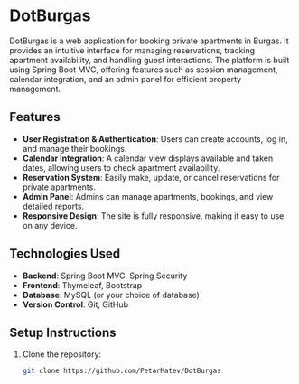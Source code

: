 # DotBurgas

DotBurgas is a web application for booking private apartments in Burgas. 
It provides an intuitive interface for managing reservations, tracking apartment availability, and handling guest interactions. 
The platform is built using Spring Boot MVC, offering features such as session management, calendar integration, and an admin panel for efficient property management.

## Features

- **User Registration & Authentication**: Users can create accounts, log in, and manage their bookings.
- **Calendar Integration**: A calendar view displays available and taken dates, allowing users to check apartment availability.
- **Reservation System**: Easily make, update, or cancel reservations for private apartments.
- **Admin Panel**: Admins can manage apartments, bookings, and view detailed reports.
- **Responsive Design**: The site is fully responsive, making it easy to use on any device.

## Technologies Used

- **Backend**: Spring Boot MVC, Spring Security
- **Frontend**: Thymeleaf, Bootstrap
- **Database**: MySQL (or your choice of database)
- **Version Control**: Git, GitHub

## Setup Instructions

1. Clone the repository:
   ```bash
   git clone https://github.com/PetarMatev/DotBurgas
